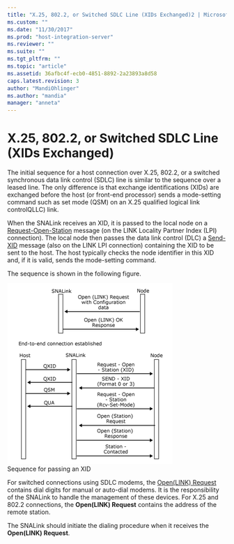 ```yaml
---
title: "X.25, 802.2, or Switched SDLC Line (XIDs Exchanged)2 | Microsoft Docs"
ms.custom: ""
ms.date: "11/30/2017"
ms.prod: "host-integration-server"
ms.reviewer: ""
ms.suite: ""
ms.tgt_pltfrm: ""
ms.topic: "article"
ms.assetid: 36afbc4f-ecb0-4851-8892-2a23893a8d58
caps.latest.revision: 3
author: "MandiOhlinger"
ms.author: "mandia"
manager: "anneta"
---
```

# X.25, 802.2, or Switched SDLC Line (XIDs Exchanged)
The initial sequence for a host connection over X.25, 802.2, or a switched synchronous data link control (SDLC) line is similar to the sequence over a leased line. The only difference is that exchange identifications (XIDs) are exchanged before the host (or front-end processor) sends a mode-setting command such as set mode (QSM) on an X.25 qualified logical link controlQLLC) link.  
  
 When the SNALink receives an XID, it is passed to the local node on a [Request-Open-Station](../HIS2010/request-open-station1.md) message (on the LINK Locality Partner Index (LPI) connection). The local node then passes the data link control (DLC) a [Send-XID](../HIS2010/send-xid2.md) message (also on the LINK LPI connection) containing the XID to be sent to the host. The host typically checks the node identifier in this XID and, if it is valid, sends the mode-setting command.  
  
 The sequence is shown in the following figure.  
  
 ![](../core/media/dev3c.gif "dev3c")  
Sequence for passing an XID  
  
 For switched connections using SDLC modems, the [Open(LINK) Request](../HIS2010/open-link-request2.md) contains dial digits for manual or auto-dial modems. It is the responsibility of the SNALink to handle the management of these devices. For X.25 and 802.2 connections, the **Open(LINK) Request** contains the address of the remote station.  
  
 The SNALink should initiate the dialing procedure when it receives the **Open(LINK) Request**.